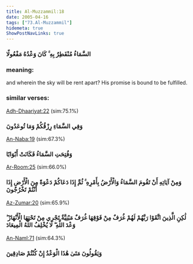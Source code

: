 ```yaml
---
title: Al-Muzzammil:18
date: 2005-04-16
tags: ["73.Al-Muzzammil"]
hidemeta: true 
ShowPostNavLinks: true 
---
```

### السَّمَاءُ مُنْفَطِرٌ بِهِ ۚ كَانَ وَعْدُهُ مَفْعُولًا
### meaning: 
and wherein the sky will be rent apart? His promise is bound to be fulfilled.
### similar verses: 

[Adh-Dhaariyat:22](/51/22) (sim:75.1%)

### وَفِي السَّمَاءِ رِزْقُكُمْ وَمَا تُوعَدُونَ

[An-Naba:19](/78/19) (sim:67.3%)

### وَفُتِحَتِ السَّمَاءُ فَكَانَتْ أَبْوَابًا

[Ar-Room:25](/30/25) (sim:66.0%)

### وَمِنْ آيَاتِهِ أَنْ تَقُومَ السَّمَاءُ وَالْأَرْضُ بِأَمْرِهِ ۚ ثُمَّ إِذَا دَعَاكُمْ دَعْوَةً مِنَ الْأَرْضِ إِذَا أَنْتُمْ تَخْرُجُونَ

[Az-Zumar:20](/39/20) (sim:65.9%)

### لَٰكِنِ الَّذِينَ اتَّقَوْا رَبَّهُمْ لَهُمْ غُرَفٌ مِنْ فَوْقِهَا غُرَفٌ مَبْنِيَّةٌ تَجْرِي مِنْ تَحْتِهَا الْأَنْهَارُ ۖ وَعْدَ اللَّهِ ۖ لَا يُخْلِفُ اللَّهُ الْمِيعَادَ

[An-Naml:71](/27/71) (sim:64.3%)

### وَيَقُولُونَ مَتَىٰ هَٰذَا الْوَعْدُ إِنْ كُنْتُمْ صَادِقِينَ
